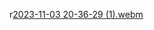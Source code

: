 r[2023-11-03 20-36-29 (1).webm](https://github.com/JooudDoo/ROS-labs/assets/82991898/e575ab73-325c-43ea-b391-9700737a1848)
